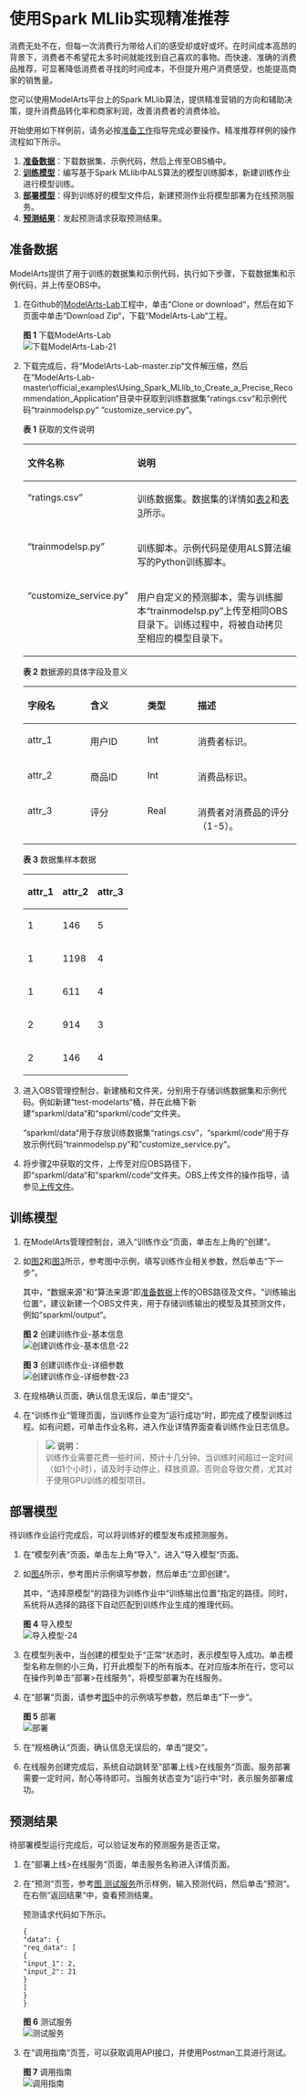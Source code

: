 # 使用Spark MLlib实现精准推荐<a name="modelarts_10_0012"></a>

消费无处不在，但每一次消费行为带给人们的感受却或好或坏。在时间成本高昂的背景下，消费者不希望花太多时间就能找到自己喜欢的事物。而快速、准确的消费品推荐，可显著降低消费者寻找的时间成本，不但提升用户消费感受，也能提高商家的销售量。

您可以使用ModelArts平台上的Spark MLlib算法，提供精准营销的方向和辅助决策，提升消费品转化率和商家利润，改善消费者的消费体验。

开始使用如下样例前，请务必按[准备工作](https://support.huaweicloud.com/prepare-modelarts/modelarts_08_0001.html)指导完成必要操作。精准推荐样例的操作流程如下所示。

1.  **[准备数据](#section173231827111011)**：下载数据集、示例代码，然后上传至OBS桶中。
2.  **[训练模型](#section520916579104)**：编写基于Spark MLlib中ALS算法的模型训练脚本，新建训练作业进行模型训练。
3.  **[部署模型](#section88321514117)**：得到训练好的模型文件后，新建预测作业将模型部署为在线预测服务。
4.  **[预测结果](#section92339128111)**：发起预测请求获取预测结果。

## 准备数据<a name="section173231827111011"></a>

ModelArts提供了用于训练的数据集和示例代码，执行如下步骤，下载数据集和示例代码，并上传至OBS中。

1.  在Github的[ModelArts-Lab](https://github.com/huaweicloud/ModelArts-Lab)工程中，单击“Clone or download“，然后在如下页面中单击“Download Zip“，下载“ModelArts-Lab“工程。

    **图 1**  下载ModelArts-Lab<a name="fig141101453183910"></a>  
    ![](figures/下载ModelArts-Lab-21.png "下载ModelArts-Lab-21")

2.  <a name="li1747181114110"></a>下载完成后，将“ModelArts-Lab-master.zip“文件解压缩，然后在“ModelArts-Lab-master\\official\_examples\\Using\_Spark\_MLlib\_to\_Create\_a\_Precise\_Recommendation\_Application“目录中获取到训练数据集“ratings.csv“和示例代码“trainmodelsp.py“ “customize\_service.py“。

    **表 1**  获取的文件说明

    <a name="table1222116474916"></a>
    <table><thead align="left"><tr id="row32211547796"><th class="cellrowborder" valign="top" width="33.26%" id="mcps1.2.3.1.1"><p id="p192213471498"><a name="p192213471498"></a><a name="p192213471498"></a>文件名称</p>
    </th>
    <th class="cellrowborder" valign="top" width="66.74%" id="mcps1.2.3.1.2"><p id="p122184710913"><a name="p122184710913"></a><a name="p122184710913"></a>说明</p>
    </th>
    </tr>
    </thead>
    <tbody><tr id="row52212471596"><td class="cellrowborder" valign="top" width="33.26%" headers="mcps1.2.3.1.1 "><p id="p52217471916"><a name="p52217471916"></a><a name="p52217471916"></a><span class="filepath" id="filepath099211246179"><a name="filepath099211246179"></a><a name="filepath099211246179"></a>“ratings.csv”</span></p>
    </td>
    <td class="cellrowborder" valign="top" width="66.74%" headers="mcps1.2.3.1.2 "><p id="p1822217471397"><a name="p1822217471397"></a><a name="p1822217471397"></a>训练数据集。数据集的详情如<a href="#table821421931718">表2</a>和<a href="#table1321521912176">表3</a>所示。</p>
    </td>
    </tr>
    <tr id="row1622224711910"><td class="cellrowborder" valign="top" width="33.26%" headers="mcps1.2.3.1.1 "><p id="p1122217474914"><a name="p1122217474914"></a><a name="p1122217474914"></a><span class="filepath" id="filepath5835091715"><a name="filepath5835091715"></a><a name="filepath5835091715"></a>“trainmodelsp.py”</span></p>
    </td>
    <td class="cellrowborder" valign="top" width="66.74%" headers="mcps1.2.3.1.2 "><p id="p152224474913"><a name="p152224474913"></a><a name="p152224474913"></a>训练脚本。示例代码是使用ALS算法编写的Python训练脚本。</p>
    </td>
    </tr>
    <tr id="row61244470173"><td class="cellrowborder" valign="top" width="33.26%" headers="mcps1.2.3.1.1 "><p id="p11251747101715"><a name="p11251747101715"></a><a name="p11251747101715"></a><span class="filepath" id="filepath19232184121819"><a name="filepath19232184121819"></a><a name="filepath19232184121819"></a>“customize_service.py”</span></p>
    </td>
    <td class="cellrowborder" valign="top" width="66.74%" headers="mcps1.2.3.1.2 "><p id="p1612554701714"><a name="p1612554701714"></a><a name="p1612554701714"></a>用户自定义的预测脚本，需与训练脚本<span class="filepath" id="filepath172128194175"><a name="filepath172128194175"></a><a name="filepath172128194175"></a>“trainmodelsp.py”</span>上传至相同OBS目录下。训练过程中，将被自动拷贝至相应的模型目录下。</p>
    </td>
    </tr>
    </tbody>
    </table>

    **表 2**  数据源的具体字段及意义

    <a name="table821421931718"></a>
    <table><thead align="left"><tr id="row1721321911713"><th class="cellrowborder" valign="top" width="22.89%" id="mcps1.2.5.1.1"><p id="p32131519161717"><a name="p32131519161717"></a><a name="p32131519161717"></a>字段名</p>
    </th>
    <th class="cellrowborder" valign="top" width="20.94%" id="mcps1.2.5.1.2"><p id="p9213131991712"><a name="p9213131991712"></a><a name="p9213131991712"></a>含义</p>
    </th>
    <th class="cellrowborder" valign="top" width="18.38%" id="mcps1.2.5.1.3"><p id="p112135196170"><a name="p112135196170"></a><a name="p112135196170"></a>类型</p>
    </th>
    <th class="cellrowborder" valign="top" width="37.79%" id="mcps1.2.5.1.4"><p id="p172131819161714"><a name="p172131819161714"></a><a name="p172131819161714"></a>描述</p>
    </th>
    </tr>
    </thead>
    <tbody><tr id="row1021331912178"><td class="cellrowborder" valign="top" width="22.89%" headers="mcps1.2.5.1.1 "><p id="p6213171961712"><a name="p6213171961712"></a><a name="p6213171961712"></a>attr_1</p>
    </td>
    <td class="cellrowborder" valign="top" width="20.94%" headers="mcps1.2.5.1.2 "><p id="p221361913173"><a name="p221361913173"></a><a name="p221361913173"></a>用户ID</p>
    </td>
    <td class="cellrowborder" valign="top" width="18.38%" headers="mcps1.2.5.1.3 "><p id="p5213141911713"><a name="p5213141911713"></a><a name="p5213141911713"></a>Int</p>
    </td>
    <td class="cellrowborder" valign="top" width="37.79%" headers="mcps1.2.5.1.4 "><p id="p62131619191710"><a name="p62131619191710"></a><a name="p62131619191710"></a>消费者标识。</p>
    </td>
    </tr>
    <tr id="row1521320199174"><td class="cellrowborder" valign="top" width="22.89%" headers="mcps1.2.5.1.1 "><p id="p102131619121711"><a name="p102131619121711"></a><a name="p102131619121711"></a>attr_2</p>
    </td>
    <td class="cellrowborder" valign="top" width="20.94%" headers="mcps1.2.5.1.2 "><p id="p6213141916173"><a name="p6213141916173"></a><a name="p6213141916173"></a>商品ID</p>
    </td>
    <td class="cellrowborder" valign="top" width="18.38%" headers="mcps1.2.5.1.3 "><p id="p4213131911719"><a name="p4213131911719"></a><a name="p4213131911719"></a>Int</p>
    </td>
    <td class="cellrowborder" valign="top" width="37.79%" headers="mcps1.2.5.1.4 "><p id="p521361911719"><a name="p521361911719"></a><a name="p521361911719"></a>消费品标识。</p>
    </td>
    </tr>
    <tr id="row18214151911173"><td class="cellrowborder" valign="top" width="22.89%" headers="mcps1.2.5.1.1 "><p id="p122131819141715"><a name="p122131819141715"></a><a name="p122131819141715"></a>attr_3</p>
    </td>
    <td class="cellrowborder" valign="top" width="20.94%" headers="mcps1.2.5.1.2 "><p id="p5213141914178"><a name="p5213141914178"></a><a name="p5213141914178"></a>评分</p>
    </td>
    <td class="cellrowborder" valign="top" width="18.38%" headers="mcps1.2.5.1.3 "><p id="p721481913174"><a name="p721481913174"></a><a name="p721481913174"></a>Real</p>
    </td>
    <td class="cellrowborder" valign="top" width="37.79%" headers="mcps1.2.5.1.4 "><p id="p9214519111718"><a name="p9214519111718"></a><a name="p9214519111718"></a>消费者对消费品的评分（1-5）。</p>
    </td>
    </tr>
    </tbody>
    </table>

    **表 3**  数据集样本数据

    <a name="table1321521912176"></a>
    <table><thead align="left"><tr id="row42141319121713"><th class="cellrowborder" valign="top" width="33.33333333333333%" id="mcps1.2.4.1.1"><p id="p621411991719"><a name="p621411991719"></a><a name="p621411991719"></a>attr_1</p>
    </th>
    <th class="cellrowborder" valign="top" width="33.33333333333333%" id="mcps1.2.4.1.2"><p id="p19214819131713"><a name="p19214819131713"></a><a name="p19214819131713"></a>attr_2</p>
    </th>
    <th class="cellrowborder" valign="top" width="33.33333333333333%" id="mcps1.2.4.1.3"><p id="p16214419191718"><a name="p16214419191718"></a><a name="p16214419191718"></a>attr_3</p>
    </th>
    </tr>
    </thead>
    <tbody><tr id="row152144195170"><td class="cellrowborder" valign="top" width="33.33333333333333%" headers="mcps1.2.4.1.1 "><p id="p1821461911174"><a name="p1821461911174"></a><a name="p1821461911174"></a>1</p>
    </td>
    <td class="cellrowborder" valign="top" width="33.33333333333333%" headers="mcps1.2.4.1.2 "><p id="p16214619191719"><a name="p16214619191719"></a><a name="p16214619191719"></a>146</p>
    </td>
    <td class="cellrowborder" valign="top" width="33.33333333333333%" headers="mcps1.2.4.1.3 "><p id="p221451917178"><a name="p221451917178"></a><a name="p221451917178"></a>5</p>
    </td>
    </tr>
    <tr id="row72141819121714"><td class="cellrowborder" valign="top" width="33.33333333333333%" headers="mcps1.2.4.1.1 "><p id="p1821413191174"><a name="p1821413191174"></a><a name="p1821413191174"></a>1</p>
    </td>
    <td class="cellrowborder" valign="top" width="33.33333333333333%" headers="mcps1.2.4.1.2 "><p id="p921411199174"><a name="p921411199174"></a><a name="p921411199174"></a>1198</p>
    </td>
    <td class="cellrowborder" valign="top" width="33.33333333333333%" headers="mcps1.2.4.1.3 "><p id="p1221471951718"><a name="p1221471951718"></a><a name="p1221471951718"></a>4</p>
    </td>
    </tr>
    <tr id="row14215119201716"><td class="cellrowborder" valign="top" width="33.33333333333333%" headers="mcps1.2.4.1.1 "><p id="p421419193177"><a name="p421419193177"></a><a name="p421419193177"></a>1</p>
    </td>
    <td class="cellrowborder" valign="top" width="33.33333333333333%" headers="mcps1.2.4.1.2 "><p id="p17215119161711"><a name="p17215119161711"></a><a name="p17215119161711"></a>611</p>
    </td>
    <td class="cellrowborder" valign="top" width="33.33333333333333%" headers="mcps1.2.4.1.3 "><p id="p20215919181713"><a name="p20215919181713"></a><a name="p20215919181713"></a>4</p>
    </td>
    </tr>
    <tr id="row122151198171"><td class="cellrowborder" valign="top" width="33.33333333333333%" headers="mcps1.2.4.1.1 "><p id="p321551961714"><a name="p321551961714"></a><a name="p321551961714"></a>2</p>
    </td>
    <td class="cellrowborder" valign="top" width="33.33333333333333%" headers="mcps1.2.4.1.2 "><p id="p02150198172"><a name="p02150198172"></a><a name="p02150198172"></a>914</p>
    </td>
    <td class="cellrowborder" valign="top" width="33.33333333333333%" headers="mcps1.2.4.1.3 "><p id="p13215619191711"><a name="p13215619191711"></a><a name="p13215619191711"></a>3</p>
    </td>
    </tr>
    <tr id="row82153192177"><td class="cellrowborder" valign="top" width="33.33333333333333%" headers="mcps1.2.4.1.1 "><p id="p62154196178"><a name="p62154196178"></a><a name="p62154196178"></a>2</p>
    </td>
    <td class="cellrowborder" valign="top" width="33.33333333333333%" headers="mcps1.2.4.1.2 "><p id="p921518199178"><a name="p921518199178"></a><a name="p921518199178"></a>146</p>
    </td>
    <td class="cellrowborder" valign="top" width="33.33333333333333%" headers="mcps1.2.4.1.3 "><p id="p112159198177"><a name="p112159198177"></a><a name="p112159198177"></a>4</p>
    </td>
    </tr>
    </tbody>
    </table>

3.  进入OBS管理控制台，新建桶和文件夹，分别用于存储训练数据集和示例代码。例如新建“test-modelarts“桶，并在此桶下新建“sparkml/data“和“sparkml/code“文件夹。

    “sparkml/data“用于存放训练数据集“ratings.csv“，“sparkml/code“用于存放示例代码“trainmodelsp.py“和“customize\_service.py“。

4.  将步骤[2](#li1747181114110)中获取的文件，上传至对应OBS路径下，即“sparkml/data“和“sparkml/code“文件夹。OBS上传文件的操作指导，请参见[上传文件](https://support.huaweicloud.com/usermanual-obs/zh-cn_topic_0045829661.html)。

## 训练模型<a name="section520916579104"></a>

1.  在ModelArts管理控制台，进入“训练作业“页面，单击左上角的“创建“。
2.  如[图2](#fig1126811401611)和[图3](#fig526884012119)所示，参考图中示例，填写训练作业相关参数，然后单击“下一步“。

    其中，“数据来源“和“算法来源“即[准备数据](#section173231827111011)上传的OBS路径及文件。“训练输出位置“，建议新建一个OBS文件夹，用于存储训练输出的模型及其预测文件，例如“sparkml/output“。

    **图 2**  创建训练作业-基本信息<a name="fig1126811401611"></a>  
    ![](figures/创建训练作业-基本信息-22.png "创建训练作业-基本信息-22")

    **图 3**  创建训练作业-详细参数<a name="fig526884012119"></a>  
    ![](figures/创建训练作业-详细参数-23.png "创建训练作业-详细参数-23")

3.  在规格确认页面，确认信息无误后，单击“提交“。
4.  在“训练作业“管理页面，当训练作业变为“运行成功“时，即完成了模型训练过程。如有问题，可单击作业名称，进入作业详情界面查看训练作业日志信息。

    >![](public_sys-resources/icon-note.gif) **说明：**   
    >训练作业需要花费一些时间，预计十几分钟。当训练时间超过一定时间（如1个小时），请及时手动停止，释放资源。否则会导致欠费，尤其对于使用GPU训练的模型项目。  


## 部署模型<a name="section88321514117"></a>

待训练作业运行完成后，可以将训练好的模型发布成预测服务。

1.  在“模型列表“页面，单击左上角“导入“，进入“导入模型“页面。
2.  如[图4](#fig7240651191020)所示，参考图片示例填写参数，然后单击“立即创建“。

    其中，“选择原模型“的路径为训练作业中“训练输出位置“指定的路径。同时，系统将从选择的路径下自动匹配到训练作业生成的推理代码。

    **图 4**  导入模型<a name="fig7240651191020"></a>  
    ![](figures/导入模型-24.png "导入模型-24")

3.  在模型列表中，当创建的模型处于“正常“状态时，表示模型导入成功。单击模型名称左侧的小三角，打开此模型下的所有版本。在对应版本所在行，您可以在操作列单击“部署\>在线服务“，将模型部署为在线服务。
4.  在“部署“页面，请参考[图5](#fig20614113342113)中的示例填写参数，然后单击“下一步“。

    **图 5**  部署<a name="fig20614113342113"></a>  
    ![](figures/部署.png "部署")

5.  在“规格确认“页面，确认信息无误后的，单击“提交“。
6.  在线服务创建完成后，系统自动跳转至“部署上线\>在线服务“页面。服务部署需要一定时间，耐心等待即可。当服务状态变为“运行中“时，表示服务部署成功。

## 预测结果<a name="section92339128111"></a>

待部署模型运行完成后，可以验证发布的预测服务是否正常。

1.  在“部署上线\>在线服务“页面，单击服务名称进入详情页面。
2.  在“预测“页签，参考[图 测试服务](#fig11904135513406)所示样例，输入预测代码，然后单击“预测“。在右侧“返回结果“中，查看预测结果。

    预测请求代码如下所示。

    ```
    {
    "data": {
    "req_data": [
    {
    "input_1": 2,
    "input_2": 21
    }
    ]
    }
    }
    ```

    **图 6**  测试服务<a name="fig11904135513406"></a>  
    ![](figures/测试服务.png "测试服务")

3.  在“调用指南“页签，可以获取调用API接口，并使用Postman工具进行测试。

    **图 7**  调用指南<a name="fig197711714182517"></a>  
    ![](figures/调用指南.png "调用指南")


